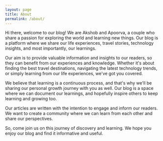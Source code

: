 ```yaml
---
layout: page
title: About
permalink: /about/
---
```

Hi there, welcome to our blog! We are Akshob and Apoorva, a couple who share a passion for exploring the world and learning new things. Our blog is a platform where we share our life experiences, travel stories, technology insights, and most importantly, our learnings.

Our aim is to provide valuable information and insights to our readers, so they can benefit from our experiences and knowledge. Whether it's about finding the best travel destinations, navigating the latest technology trends, or simply learning from our life experiences, we've got you covered.

We believe that learning is a continuous process, and that's why we'll be sharing our personal growth journey with you as well. Our blog is a space where we can document our learnings, and hopefully inspire others to keep learning and growing too.

Our articles are written with the intention to engage and inform our readers. We want to create a community where we can learn from each other and share our perspectives.

So, come join us on this journey of discovery and learning. We hope you enjoy our blog and find it informative and useful.
